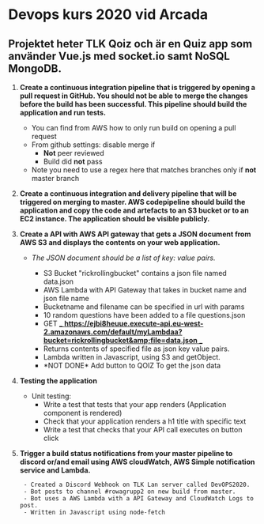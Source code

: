 # Devops kurs 2020 vid Arcada 

## Projektet heter TLK Qoiz och är en Quiz app som använder Vue.js med socket.io samt NoSQL MongoDB.


1.  **Create a continuous integration pipeline that is triggered by opening a pull request in GitHub. You should not be able to merge the changes before the build has been successful. This pipeline should build the application and run tests.**

    * You can find from AWS how to only run build on opening a pull request
    * From github settings: disable merge if
        * **Not** peer reviewed
        * Build did **not** pass
    * Note you need to use a regex here that matches branches only if **not** master branch

1. **Create a continuous integration and delivery pipeline that will be triggered on merging to master. AWS codepipeline should build the application and copy the code and artefacts to an S3 bucket or to an EC2 instance. The application should be visible publicly.**

2. **Create a API with AWS API gateway that gets a JSON document from AWS S3 and displays the contents on your web application.**


    * _The JSON document should be a list of key: value pairs._

        - S3 Bucket &quot;rickrollingbucket&quot; contains a json file named data.json
        - AWS Lambda with API Gateway that takes in bucket name and json file name
        - Bucketname and filename can be specified in url with params 
        - 10 random questions have been added to a file questions.json
        - GET [_ **https://ejbi8heuue.execute-api.eu-west-2.amazonaws.com/default/myLambdaa?bucket=rickrollingbucket&amp;file=data.json** _](https://ejbi8heuue.execute-api.eu-west-2.amazonaws.com/default/myLambdaa?bucket=rickrollingbucket&amp;file=data.json)
        - Returns contents of specified file as json key value pairs.
        - Lambda written in Javascript, using S3 and getObject.
        - \*NOT DONE\* Add button to QOIZ To get the json data


3. **Testing the application**
    * Unit testing:
        - Write a test that tests that your app renders (Application component is rendered)
        - Check that your application renders a h1 title with specific text
        - Write a test that checks that your API call executes on button click

4. **Trigger a build status notifications from your master pipeline to discord or/and email using AWS cloudWatch, AWS Simple notification service and Lambda.**

        - Created a Discord Webhook on TLK Lan server called DevOPS2020. 
        - Bot posts to channel #rowagrupp2 on new build from master.
        - Bot uses a AWS Lambda with a API Gateway and CloudWatch Logs to post. 
        - Written in Javascript using node-fetch